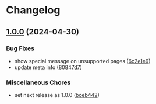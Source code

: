 # Changelog

## [1.0.0](https://github.com/tasshi-me/locale-leaper/compare/locale-leaper-v0.1.0...locale-leaper-v1.0.0) (2024-04-30)


### Bug Fixes

* show special message on unsupported pages ([6c2e1e9](https://github.com/tasshi-me/locale-leaper/commit/6c2e1e9076da20c0ebeb4840b65e13f6588f48da))
* update meta info ([80847d7](https://github.com/tasshi-me/locale-leaper/commit/80847d7ef2b7a445ca219c2e9b9f6c1cd31d1605))


### Miscellaneous Chores

* set next release as 1.0.0 ([bceb442](https://github.com/tasshi-me/locale-leaper/commit/bceb44230f08dc301642b4ccc4d77933d13fb7c1))
